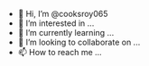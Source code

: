 - 👋 Hi, I’m @cooksroy065
- 👀 I’m interested in ...
- 🌱 I’m currently learning ...
- 💞️ I’m looking to collaborate on ...
- 📫 How to reach me ...

<!---
cooksroy065/cooksroy065 is a ✨ special ✨ repository because its `README.md` (this file) appears on your GitHub profile.
You can click the Preview link to take a look at your changes.
--->
